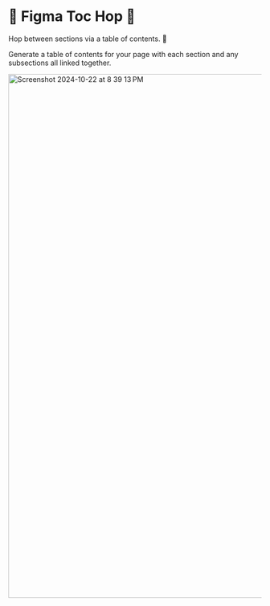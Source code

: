 # 🐰 Figma Toc Hop 🐰

Hop between sections via a table of contents. 🐇

Generate a table of contents for your page with each section and any subsections all linked together.

<img width="1043" alt="Screenshot 2024-10-22 at 8 39 13 PM" src="https://github.com/user-attachments/assets/ad0c4f9a-81a7-4c03-8436-4feb75b14cff">
